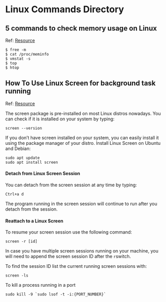 # Linux Commands Directory

## 5 commands to check memory usage on Linux
Ref: [Resource](https://www.binarytides.com/linux-command-check-memory-usage/) 
```
$ free -m
$ cat /proc/meminfo
$ vmstat -s
$ top
$ htop
```

## How To Use Linux Screen for background task running
Ref: [Resource](https://linuxize.com/post/how-to-use-linux-screen/)

The screen package is pre-installed on most Linux distros nowadays. You can check if it is installed on your system by typing:
```
screen --version
```
If you don’t have screen installed on your system, you can easily install it using the package manager of your distro.
Install Linux Screen on Ubuntu and Debian:
```
sudo apt update
sudo apt install screen
```
#### Detach from Linux Screen Session
You can detach from the screen session at any time by typing:
```
Ctrl+a d
```
The program running in the screen session will continue to run after you detach from the session.

#### Reattach to a Linux Screen
To resume your screen session use the following command:
```
screen -r [id]
```
In case you have multiple screen sessions running on your machine, you will need to append the screen session ID after the `r`switch.

To find the session ID list the current running screen sessions with:
```
screen -ls
```
To kill a process running in a port 
```
sudo kill -9 `sudo lsof -t -i:{PORT_NUMBER}`
```
